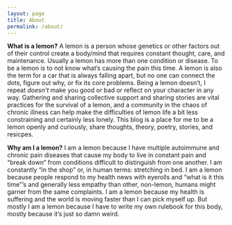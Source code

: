 ```yaml
---
layout: page
title: About
permalink: /about/
---
```


**What is a lemon?**
A lemon is a person whose genetics or other factors out of their control create a body/mind that requires constant thought, care, and maintenance. Usually a lemon has more than one condition or disease. To be a lemon is to not know what’s causing the pain this time. 
A lemon is also the term for a car that is always falling apart, but no one can connect the dots, figure out why, or fix its core problems. 
Being a lemon doesn’t, I repeat _doesn’t_ make you good or bad or reflect on your character in any way. 
Gathering and sharing collective support and sharing stories are vital practices for the survival of a lemon, and a community in the chaos of chronic illness can help make the difficulties of lemon life a bit less constraining and certainly less lonely. This blog is a place for me to be a lemon openly and curiously, share thoughts, theory, poetry, stories, and resicpes. 


**Why am I a lemon?**
I am a lemon because I have multiple autoimmune and chronic pain diseases that cause my body to live in constant pain and “break down” from conditions difficult to distinguish from one another. I am constantly “in the shop” or, in human terms: stretching in bed. 
I am a lemon because people respond to my health news with eyerolls and “what is it this time”’s and generally less empathy than other, non-lemon, humans might garner from the same complaints. I am a lemon because my health is suffering and the world is moving faster than I can pick myself up.
But mostly I am a lemon because I have to write my own rulebook for this body, mostly because it’s just so damn weird. 


[jekyll-organization]: https://github.com/jekyll
